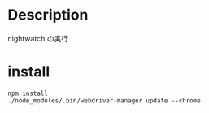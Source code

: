 # Description

nightwatch の実行

# install

```shell
npm install
./node_modules/.bin/webdriver-manager update --chrome
```
